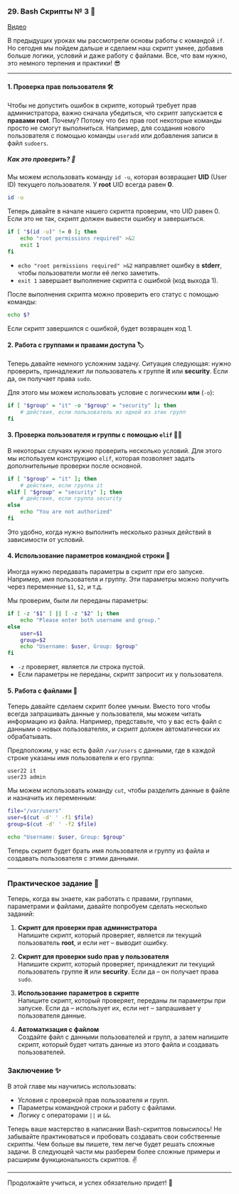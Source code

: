 ### 29. Bash Скрипты № 3 🚀

[Видео](https://www.youtube.com/watch?v=5DwByDY98x4)

В предыдущих уроках мы рассмотрели основы работы с командой `if`. Но сегодня мы пойдем дальше и сделаем наш скрипт умнее, добавив больше логики, условий и даже работу с файлами. Все, что вам нужно, это немного терпения и практики! 😎

---

#### 1. Проверка прав пользователя 🛠️

Чтобы не допустить ошибок в скрипте, который требует прав администратора, важно сначала убедиться, что скрипт запускается **с правами root**. Почему? Потому что без прав root некоторые команды просто не смогут выполниться. Например, для создания нового пользователя с помощью команды `useradd` или добавления записи в файл `sudoers`.

##### Как это проверить? 👀

Мы можем использовать команду `id -u`, которая возвращает **UID** (User ID) текущего пользователя. У **root** UID всегда равен **0**. 

```bash
id -u
```

Теперь давайте в начале нашего скрипта проверим, что UID равен 0. Если это не так, скрипт должен вывести ошибку и завершиться.

```bash
if [ "$(id -u)" != 0 ]; then
    echo "root permissions required" >&2
    exit 1
fi
```

- `echo "root permissions required" >&2` направляет ошибку в **stderr**, чтобы пользователи могли её легко заметить.
- `exit 1` завершает выполнение скрипта с ошибкой (код выхода 1).

После выполнения скрипта можно проверить его статус с помощью команды:

```bash
echo $?
```

Если скрипт завершился с ошибкой, будет возвращен код 1.

#### 2. Работа с группами и правами доступа 🏷️

Теперь давайте немного усложним задачу. Ситуация следующая: нужно проверить, принадлежит ли пользователь к группе **it** или **security**. Если да, он получает права `sudo`.

Для этого мы можем использовать условие с логическим **или** (`-o`):

```bash
if [ "$group" = "it" -o "$group" = "security" ]; then
    # действия, если пользователь из одной из этих групп
fi
```

#### 3. Проверка пользователя и группы с помощью `elif` 👨‍💻

В некоторых случаях нужно проверить несколько условий. Для этого мы используем конструкцию `elif`, которая позволяет задать дополнительные проверки после основной.

```bash
if [ "$group" = "it" ]; then
    # действия, если группа it
elif [ "$group" = "security" ]; then
    # действия, если группа security
else
    echo "You are not authorized"
fi
```

Это удобно, когда нужно выполнить несколько разных действий в зависимости от условий.

#### 4. Использование параметров командной строки 📂

Иногда нужно передавать параметры в скрипт при его запуске. Например, имя пользователя и группу. Эти параметры можно получить через переменные `$1`, `$2`, и т.д.

Мы проверим, были ли переданы параметры:

```bash
if [ -z "$1" ] || [ -z "$2" ]; then
    echo "Please enter both username and group."
else
    user=$1
    group=$2
    echo "Username: $user, Group: $group"
fi
```

- `-z` проверяет, является ли строка пустой.
- Если параметры не переданы, скрипт запросит их у пользователя.

#### 5. Работа с файлами 💾

Теперь давайте сделаем скрипт более умным. Вместо того чтобы всегда запрашивать данные у пользователя, мы можем читать информацию из файла. Например, представьте, что у вас есть файл с данными о новых пользователях, и скрипт должен автоматически их обрабатывать.

Предположим, у нас есть файл `/var/users` с данными, где в каждой строке указаны имя пользователя и его группа:

```
user22 it
user23 admin
```

Мы можем использовать команду `cut`, чтобы разделить данные в файле и назначить их переменным:

```bash
file="/var/users"
user=$(cut -d' ' -f1 $file)
group=$(cut -d' ' -f2 $file)

echo "Username: $user, Group: $group"
```

Теперь скрипт будет брать имя пользователя и группу из файла и создавать пользователя с этими данными.

---

### Практическое задание 🎯

Теперь, когда вы знаете, как работать с правами, группами, параметрами и файлами, давайте попробуем сделать несколько заданий:

1. **Скрипт для проверки прав администратора**  
   Напишите скрипт, который проверяет, является ли текущий пользователь **root**, и если нет – выводит ошибку.

2. **Скрипт для проверки sudo прав у пользователя**  
   Напишите скрипт, который проверяет, принадлежит ли текущий пользователь группе **it** или **security**. Если да – он получает права `sudo`.

3. **Использование параметров в скрипте**  
   Напишите скрипт, который проверяет, переданы ли параметры при запуске. Если да – использует их, если нет – запрашивает у пользователя данные.

4. **Автоматизация с файлом**  
   Создайте файл с данными пользователей и групп, а затем напишите скрипт, который будет читать данные из этого файла и создавать пользователей.

### Заключение ✨

В этой главе мы научились использовать:
- Условия с проверкой прав пользователя и групп.
- Параметры командной строки и работу с файлами.
- Логику с операторами `||` и `&&`.

Теперь ваше мастерство в написании Bash-скриптов повысилось! Не забывайте практиковаться и пробовать создавать свои собственные скрипты. Чем больше вы пишете, тем легче будет решать сложные задачи. В следующей части мы разберем более сложные примеры и расширим функциональность скриптов. ✌️

---

Продолжайте учиться, и успех обязательно придет! 💪

